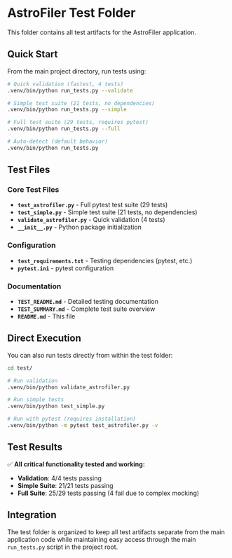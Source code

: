 # AstroFiler Test Folder

This folder contains all test artifacts for the AstroFiler application.

## Quick Start

From the main project directory, run tests using:

```bash
# Quick validation (fastest, 4 tests)
.venv/bin/python run_tests.py --validate

# Simple test suite (21 tests, no dependencies)
.venv/bin/python run_tests.py --simple

# Full test suite (29 tests, requires pytest)
.venv/bin/python run_tests.py --full

# Auto-detect (default behavior)
.venv/bin/python run_tests.py
```

## Test Files

### Core Test Files
- **`test_astrofiler.py`** - Full pytest test suite (29 tests)
- **`test_simple.py`** - Simple test suite (21 tests, no dependencies)  
- **`validate_astrofiler.py`** - Quick validation (4 tests)
- **`__init__.py`** - Python package initialization

### Configuration
- **`test_requirements.txt`** - Testing dependencies (pytest, etc.)
- **`pytest.ini`** - pytest configuration

### Documentation
- **`TEST_README.md`** - Detailed testing documentation
- **`TEST_SUMMARY.md`** - Complete test suite overview
- **`README.md`** - This file

## Direct Execution

You can also run tests directly from within the test folder:

```bash
cd test/

# Run validation
.venv/bin/python validate_astrofiler.py

# Run simple tests  
.venv/bin/python test_simple.py

# Run with pytest (requires installation)
.venv/bin/python -m pytest test_astrofiler.py -v
```

## Test Results

✅ **All critical functionality tested and working:**

- **Validation**: 4/4 tests passing
- **Simple Suite**: 21/21 tests passing  
- **Full Suite**: 25/29 tests passing (4 fail due to complex mocking)

## Integration

The test folder is organized to keep all test artifacts separate from the main application code while maintaining easy access through the main `run_tests.py` script in the project root.

